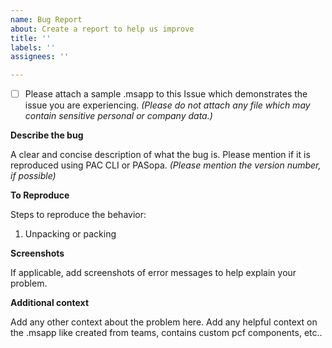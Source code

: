 ```yaml
---
name: Bug Report
about: Create a report to help us improve
title: ''
labels: ''
assignees: ''

---
```


- [ ] Please attach a sample .msapp to this Issue which demonstrates the issue you are experiencing. *(Please do not attach any file which may contain sensitive personal or company data.)*

**Describe the bug**

A clear and concise description of what the bug is.
Please mention if it is reproduced using PAC CLI or PASopa. *(Please mention the version number, if possible)*

**To Reproduce**

Steps to reproduce the behavior:
1. Unpacking or packing 

**Screenshots**

If applicable, add screenshots of error messages to help explain your problem.

**Additional context**

Add any other context about the problem here.
Add any helpful context on the .msapp like created from teams, contains custom pcf components, etc..

